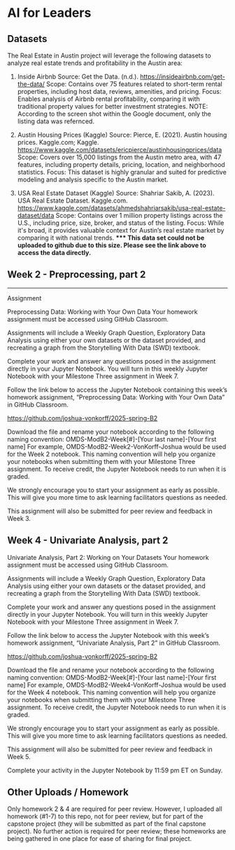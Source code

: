 # AI for Leaders

## Datasets

The Real Estate in Austin project will leverage the following datasets to analyze real estate trends and profitability in the Austin area:

1. Inside Airbnb
Source: Get the Data. (n.d.). https://insideairbnb.com/get-the-data/
Scope: Contains over 75 features related to short-term rental properties, including host data, reviews, amenities, and pricing.
Focus: Enables analysis of Airbnb rental profitability, comparing it with traditional property values for better investment strategies.
NOTE: According to the screen shot within the Google document, only the listing data was refernced.

3. Austin Housing Prices (Kaggle)
Source: Pierce, E. (2021). Austin housing prices. Kaggle.com; Kaggle. https://www.kaggle.com/datasets/ericpierce/austinhousingprices/data
Scope: Covers over 15,000 listings from the Austin metro area, with 47 features, including property details, pricing, location, and neighborhood statistics.
Focus: This dataset is highly granular and suited for predictive modeling and analysis specific to the Austin market.

4. USA Real Estate Dataset (Kaggle)
Source: Shahriar Sakib, A. (2023). USA Real Estate Dataset. Kaggle.com. https://www.kaggle.com/datasets/ahmedshahriarsakib/usa-real-estate-dataset/data
Scope: Contains over 1 million property listings across the U.S., including price, size, broker, and status of the listing.
Focus: While it's broad, it provides valuable context for Austin’s real estate market by comparing it with national trends.
<b>*** This data set could not be uploaded to github due to this size. Please see the link above to access the data directly.</b>

## Week 2 - Preprocessing, part 2

-------------------------------
Assignment

Preprocessing Data: Working with Your Own Data
Your homework assignment must be accessed using GitHub Classroom. 

Assignments will include a Weekly Graph Question, Exploratory Data Analysis using either your own datasets or the dataset provided, and recreating a graph from the Storytelling With Data (SWD) textbook.

Complete your work and answer any questions posed in the assignment directly in your Jupyter Notebook. You will turn in this weekly Jupyter Notebook with your Milestone Three assignment in Week 7.

Follow the link below to access the Jupyter Notebook containing this week’s homework assignment, “Preprocessing Data: Working with Your Own Data” in GitHub Classroom.

https://github.com/joshua-vonkorff/2025-spring-B2

Download the file and rename your notebook according to the following naming convention: OMDS-ModB2-Week[#]-[Your last name]-[Your first name] For example, OMDS-ModB2-Week2-VonKorff-Joshua would be used for the Week 2 notebook. This naming convention will help you organize your notebooks when submitting them with your Milestone Three assignment. To receive credit, the Jupyter Notebook needs to run when it is graded.

We strongly encourage you to start your assignment as early as possible. This will give you more time to ask learning facilitators questions as needed.

This assignment will also be submitted for peer review and feedback in Week 3.

## Week 4 - Univariate Analysis, part 2
Univariate Analysis, Part 2: Working on Your Datasets
Your homework assignment must be accessed using GitHub Classroom. 

Assignments will include a Weekly Graph Question, Exploratory Data Analysis using either your own datasets or the dataset provided, and recreating a graph from the Storytelling With Data (SWD) textbook.

Complete your work and answer any questions posed in the assignment directly in your Jupyter Notebook. You will turn in this weekly Jupyter Notebook with your Milestone Three assignment in Week 7.

Follow the link below to access the Jupyter Notebook with this week’s homework assignment, “Univariate Analysis, Part 2” in GitHub Classroom.

https://github.com/joshua-vonkorff/2025-spring-B2

Download the file and rename your notebook according to the following naming convention: OMDS-ModB2-Week[#]-[Your last name]-[Your first name] For example, OMDS-ModB2-Week4-VonKorff-Joshua would be used for the Week 4 notebook. This naming convention will help you organize your notebooks when submitting them with your Milestone Three assignment. To receive credit, the Jupyter Notebook needs to run when it is graded.

We strongly encourage you to start your assignment as early as possible. This will give you more time to ask learning facilitators questions as needed.

This assignment will also be submitted for peer review and feedback in Week 5.

Complete your activity in the Jupyter Notebook by 11:59 pm ET on Sunday.


## Other Uploads / Homework 
Only homework 2 & 4 are required for peer review. However, I uploaded all homework (#1-7) to this repo, not for peer review, but for part of the capstone project (they will be submitted as part of the final capstone project). 
No further action is required for peer review; these homeworks are being gathered in one place for ease of sharing for final project. 
